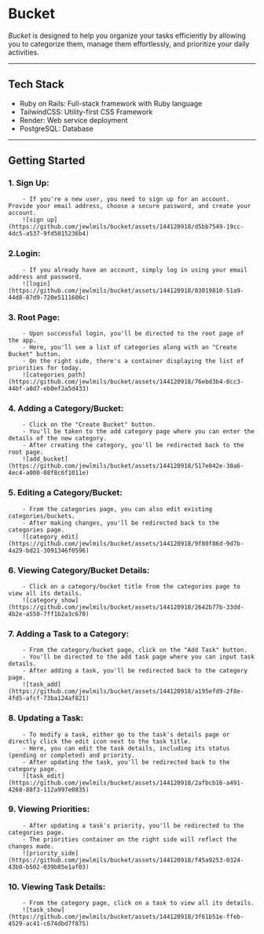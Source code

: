 # Bucket

*Bucket* is designed to help you organize your tasks efficiently by allowing you to categorize them, manage them effortlessly, and prioritize your daily activities.

---

## Tech Stack

- Ruby on Rails: Full-stack framework with Ruby language
- TailwindCSS: Utility-first CSS Framework
- Render: Web service deployment
- PostgreSQL: Database

---

## Getting Started
   ### 1. Sign Up:
        - If you're a new user, you need to sign up for an account. Provide your email address, choose a secure password, and create your account.
        ![sign up](https://github.com/jewlmils/bucket/assets/144120918/d5bb7549-19cc-4dc5-a537-9fd5015236b4)
  ### 2.Login:
        - If you already have an account, simply log in using your email address and password.
        ![login](https://github.com/jewlmils/bucket/assets/144120918/03019810-51a9-44d8-87d9-720e5111606c)
  ### 3. Root Page:
        - Upon successful login, you'll be directed to the root page of the app.
        - Here, you'll see a list of categories along with an "Create Bucket" button.
        - On the right side, there's a container displaying the list of priorities for today.
        ![categories_path](https://github.com/jewlmils/bucket/assets/144120918/76ebd3b4-0cc3-44bf-a8d7-eb0ef2a5d433)
  ### 4. Adding a Category/Bucket:
        - Click on the "Create Bucket" button.
        - You'll be taken to the add category page where you can enter the details of the new category.
        - After creating the category, you'll be redirected back to the root page.
        ![add_bucket](https://github.com/jewlmils/bucket/assets/144120918/517e042e-30a6-4ec4-a000-08f8c6f1011e)
  ### 5. Editing a Category/Bucket:
        - From the categories page, you can also edit existing categories/buckets.
        - After making changes, you'll be redirected back to the categories page.
        ![category_edit](https://github.com/jewlmils/bucket/assets/144120918/9f80f86d-9d7b-4a29-bd21-3091346f0596)
  ### 6. Viewing Category/Bucket Details:
        - Click on a category/bucket title from the categories page to view all its details.
        ![category_show](https://github.com/jewlmils/bucket/assets/144120918/2642b77b-33dd-4b2e-a550-7ff1b2a3c670)
  ### 7. Adding a Task to a Category:
        - From the category/bucket page, click on the "Add Task" button.
        - You'll be directed to the add task page where you can input task details.
        - After adding a task, you'll be redirected back to the category page.
        ![task_add](https://github.com/jewlmils/bucket/assets/144120918/a195efd9-2f8e-4fd5-afcf-73ba124af821)
  ### 8. Updating a Task:
        - To modify a task, either go to the task's details page or directly click the edit icon next to the task title.
        - Here, you can edit the task details, including its status (pending or completed) and priority.
        - After updating the task, you'll be redirected back to the category page.
        ![task_edit](https://github.com/jewlmils/bucket/assets/144120918/2afbcb16-a491-4268-88f3-112a997e0835)
  ### 9. Viewing Priorities:
        - After updating a task's priority, you'll be redirected to the categories page.
        - The priorities container on the right side will reflect the changes made.
        ![priority_side](https://github.com/jewlmils/bucket/assets/144120918/f45a9253-0324-43b0-b502-039b85e1af03)
  ### 10. Viewing Task Details:
        - From the category page, click on a task to view all its details.
        ![task_show](https://github.com/jewlmils/bucket/assets/144120918/3f61b51e-ffeb-4529-ac41-c674dbd7f875)
